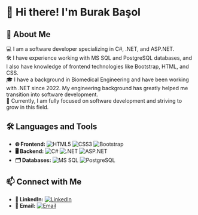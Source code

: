 # 👋 Hi there! I'm Burak Başol

## 🚀 About Me
💻 I am a software developer specializing in C#, .NET, and ASP.NET.  
🛠️ I have experience working with MS SQL and PostgreSQL databases, and I also have knowledge of frontend technologies like Bootstrap, HTML, and CSS.  
🎓 I have a background in Biomedical Engineering and have been working with .NET since 2022. My engineering background has greatly helped me transition into software development.  
🚀 Currently, I am fully focused on software development and striving to grow in this field.

## 🛠 Languages and Tools
- **🌐 Frontend:** ![HTML5](https://img.shields.io/badge/-HTML5-E34F26?style=flat&logo=html5&logoColor=white) ![CSS3](https://img.shields.io/badge/-CSS3-1572B6?style=flat&logo=css3&logoColor=white) ![Bootstrap](https://img.shields.io/badge/-Bootstrap-563D7C?style=flat&logo=bootstrap&logoColor=white)  
- **🖥️ Backend:** ![C#](https://img.shields.io/badge/-C%23-239120?style=flat&logo=c-sharp&logoColor=white) ![.NET](https://img.shields.io/badge/-DotNet-5C2D91?style=flat&logo=dot-net&logoColor=white) ![ASP.NET](https://img.shields.io/badge/-ASP.NET-5C2D91?style=flat&logo=dot-net&logoColor=white)  
- **🗂️ Databases:** ![MS SQL](https://img.shields.io/badge/-MS%20SQL-CC2927?style=flat&logo=microsoft-sql-server&logoColor=white) ![PostgreSQL](https://img.shields.io/badge/-PostgreSQL-336791?style=flat&logo=postgresql&logoColor=white)  

## 📫 Connect with Me
- **🔗 LinkedIn:** [![LinkedIn](https://img.shields.io/badge/-LinkedIn-0077B5?style=flat&logo=linkedin&logoColor=white)](https://www.linkedin.com/in/bburak-bbasol/)  
- **📧 Email:** [![Email](https://img.shields.io/badge/-Email-D14836?style=flat&logo=gmail&logoColor=white)](mailto:bburakbbasol@gmail.com)
